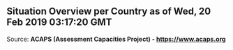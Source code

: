 ## Situation Overview per Country as of Wed, 20 Feb 2019 03:17:20 GMT

Source: **ACAPS (Assessment Capacities Project) - https://www.acaps.org**